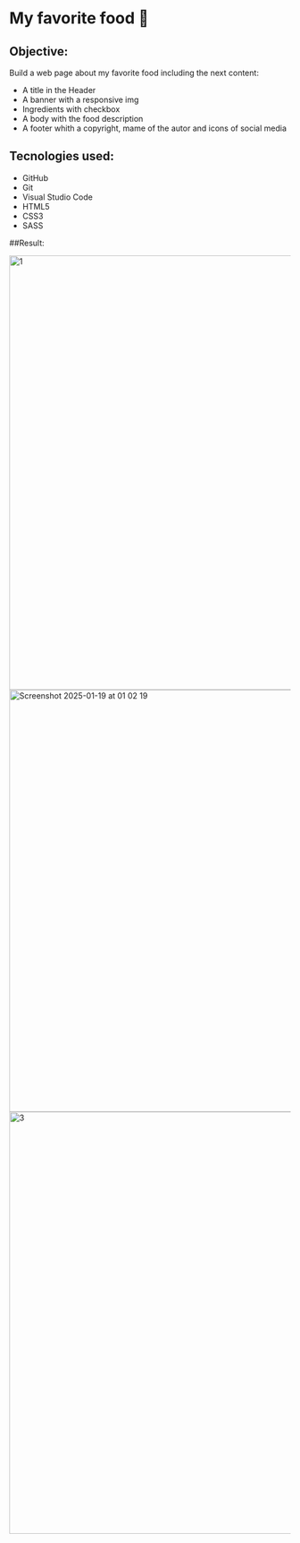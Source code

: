 # My favorite food 🍝

## Objective:
Build a web page about my favorite food including the next content:

- A title in the Header
- A banner with a responsive img
- Ingredients with checkbox
- A body with the food description
- A footer whith a copyright, mame of the autor and icons of social media

## Tecnologies used:
- GitHub
- Git
- Visual Studio Code
- HTML5
- CSS3
- SASS

##Result:

<img width="776" alt="1" src="https://github.com/user-attachments/assets/22b491c9-930c-4b88-9035-025fe5685417" />

<img width="754" alt="Screenshot 2025-01-19 at 01 02 19" src="https://github.com/user-attachments/assets/6f3d388c-3c6e-44d8-a306-4e7a6981639c" />

<img width="754" alt="3" src="https://github.com/user-attachments/assets/00b3e97f-6627-4d42-8dcd-712afee94bdd" />
